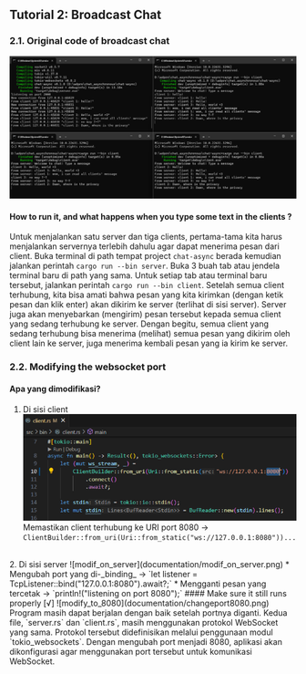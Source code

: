 ## Tutorial 2: Broadcast Chat
### 2.1. Original code of broadcast chat
![run_server_with_3clients](documentation/aserver3clients.png)
#### How to run it, and what happens when you type some text in the clients ?
Untuk menjalankan satu server dan tiga clients, pertama-tama kita harus menjalankan servernya terlebih dahulu agar dapat menerima pesan dari client. Buka terminal di path tempat project `chat-async` berada kemudian jalankan perintah `cargo run --bin server`. Buka 3 buah tab atau jendela terminal baru di path yang sama. Untuk setiap tab atau terminal baru tersebut, jalankan perintah `cargo run --bin client`. Setelah semua client terhubung, kita bisa amati bahwa pesan yang kita kirimkan (dengan ketik pesan dan klik enter) akan dikirim ke server (terlihat di sisi server). Server juga akan menyebarkan (mengirim) pesan tersebut kepada semua client yang sedang terhubung ke server. Dengan begitu, semua client yang sedang terhubung bisa menerima (melihat) semua pesan yang dikirim oleh client lain ke server, juga menerima kembali pesan yang ia kirim ke server. 
### 2.2. Modifying the websocket port
#### Apa yang dimodifikasi?
1. Di sisi client
![modif_on_client](documentation/modif_on_client.png)
Memastikan client terhubung ke URI port 8080 -> `ClientBuilder::from_uri(Uri::from_static("ws://127.0.0.1:8080"))...` 
<br>
2. Di sisi server 
![modif_on_server](documentation/modif_on_server.png)
* Mengubah port yang di-_binding_ -> `let listener = TcpListener::bind("127.0.0.1:8080").await?;`
* Mengganti pesan yang tercetak -> `println!("listening on port 8080");`
#### Make sure it still runs properly [√]
![modify_to_8080](documentation/changeport8080.png)
Program masih dapat berjalan dengan baik setelah portnya diganti. Kedua file, `server.rs` dan `client.rs`, masih menggunakan protokol WebSocket yang sama. Protokol tersebut didefinisikan melalui penggunaan modul `tokio_websockets`. Dengan mengubah port menjadi 8080, aplikasi akan dikonfigurasi agar menggunakan port tersebut untuk komunikasi WebSocket.